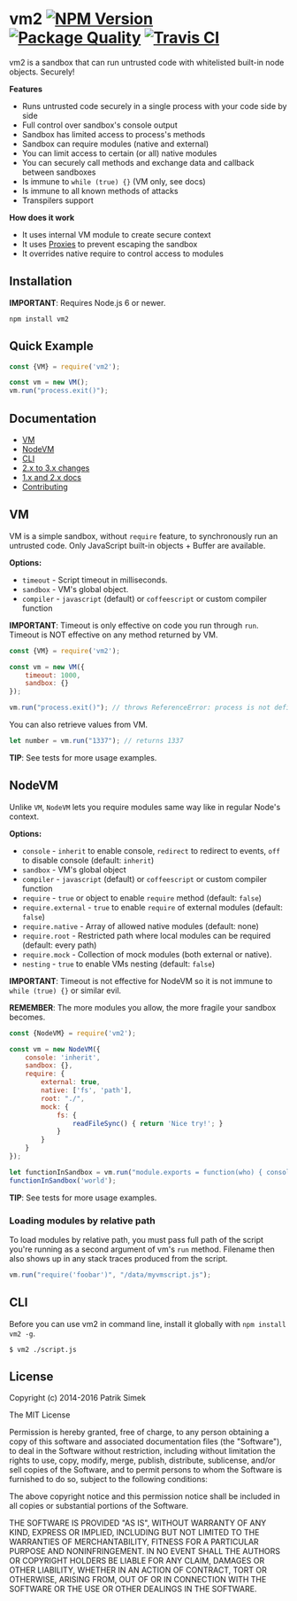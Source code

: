# vm2 [![NPM Version][npm-image]][npm-url] [![Package Quality][quality-image]][quality-url] [![Travis CI][travis-image]][travis-url]

vm2 is a sandbox that can run untrusted code with whitelisted built-in node objects. Securely!

**Features**

* Runs untrusted code securely in a single process with your code side by side
* Full control over sandbox's console output
* Sandbox has limited access to process's methods
* Sandbox can require modules (native and external)
* You can limit access to certain (or all) native modules
* You can securely call methods and exchange data and callback between sandboxes
* Is immune to `while (true) {}` (VM only, see docs)
* Is immune to all known methods of attacks
* Transpilers support

**How does it work**

* It uses internal VM module to create secure context
* It uses [Proxies](https://developer.mozilla.org/cs/docs/Web/JavaScript/Reference/Global_Objects/Proxy) to prevent escaping the sandbox
* It overrides native require to control access to modules

## Installation

**IMPORTANT**: Requires Node.js 6 or newer.

    npm install vm2

## Quick Example

```javascript
const {VM} = require('vm2');

const vm = new VM();
vm.run("process.exit()");
```

## Documentation

* [VM](#vm)
* [NodeVM](#nodevm)
* [CLI](#cli)
* [2.x to 3.x changes](https://github.com/patriksimek/vm2/wiki/1.x-and-2.x-changes)
* [1.x and 2.x docs](https://github.com/patriksimek/vm2/wiki/1.x-and-2.x-docs)
* [Contributing](https://github.com/patriksimek/vm2/wiki/Contributing)

## VM

VM is a simple sandbox, without `require` feature, to synchronously run an untrusted code. Only JavaScript built-in objects + Buffer are available.

**Options:**

* `timeout` - Script timeout in milliseconds. 
* `sandbox` - VM's global object.
* `compiler` - `javascript` (default) or `coffeescript` or custom compiler function

**IMPORTANT**: Timeout is only effective on code you run through `run`. Timeout is NOT effective on any method returned by VM.

```javascript
const {VM} = require('vm2');

const vm = new VM({
    timeout: 1000,
    sandbox: {}
});

vm.run("process.exit()"); // throws ReferenceError: process is not defined
```

You can also retrieve values from VM.

```javascript
let number = vm.run("1337"); // returns 1337
```

**TIP**: See tests for more usage examples.

## NodeVM

Unlike `VM`, `NodeVM` lets you require modules same way like in regular Node's context.

**Options:**

* `console` - `inherit` to enable console, `redirect` to redirect to events, `off` to disable console (default: `inherit`)
* `sandbox` - VM's global object
* `compiler` - `javascript` (default) or `coffeescript` or custom compiler function
* `require` - `true` or object to enable `require` method (default: `false`)
* `require.external` - `true` to enable `require` of external modules (default: `false`)
* `require.native` - Array of allowed native modules (default: none)
* `require.root` - Restricted path where local modules can be required (default: every path)
* `require.mock` - Collection of mock modules (both external or native).
* `nesting` - `true` to enable VMs nesting (default: `false`)

**IMPORTANT**: Timeout is not effective for NodeVM so it is not immune to `while (true) {}` or similar evil.

**REMEMBER**: The more modules you allow, the more fragile your sandbox becomes.

```javascript
const {NodeVM} = require('vm2');

const vm = new NodeVM({
	console: 'inherit',
    sandbox: {},
    require: {
        external: true,
        native: ['fs', 'path'],
        root: "./",
        mock: {
	        fs: {
		        readFileSync() { return 'Nice try!'; }
	        }
        }
    }
});

let functionInSandbox = vm.run("module.exports = function(who) { console.log('hello '+ who); }");
functionInSandbox('world');
```

**TIP**: See tests for more usage examples.

### Loading modules by relative path

To load modules by relative path, you must pass full path of the script you're running as a second argument of vm's `run` method. Filename then also shows up in any stack traces produced from the script.

```javascript
vm.run("require('foobar')", "/data/myvmscript.js");
```

## CLI

Before you can use vm2 in command line, install it globally with `npm install vm2 -g`.

```
$ vm2 ./script.js
```

## License

Copyright (c) 2014-2016 Patrik Simek

The MIT License

Permission is hereby granted, free of charge, to any person obtaining a copy of this software and associated documentation files (the "Software"), to deal in the Software without restriction, including without limitation the rights to use, copy, modify, merge, publish, distribute, sublicense, and/or sell copies of the Software, and to permit persons to whom the Software is furnished to do so, subject to the following conditions:

The above copyright notice and this permission notice shall be included in all copies or substantial portions of the Software.

THE SOFTWARE IS PROVIDED "AS IS", WITHOUT WARRANTY OF ANY KIND, EXPRESS OR IMPLIED, INCLUDING BUT NOT LIMITED TO THE WARRANTIES OF MERCHANTABILITY, FITNESS FOR A PARTICULAR PURPOSE AND NONINFRINGEMENT. IN NO EVENT SHALL THE AUTHORS OR COPYRIGHT HOLDERS BE LIABLE FOR ANY CLAIM, DAMAGES OR OTHER LIABILITY, WHETHER IN AN ACTION OF CONTRACT, TORT OR OTHERWISE, ARISING FROM, OUT OF OR IN CONNECTION WITH THE SOFTWARE OR THE USE OR OTHER DEALINGS IN THE SOFTWARE.

[npm-image]: https://img.shields.io/npm/v/vm2.svg?style=flat-square
[npm-url]: https://www.npmjs.com/package/vm2
[quality-image]: http://npm.packagequality.com/shield/vm2.svg?style=flat-square
[quality-url]: http://packagequality.com/#?package=vm2
[travis-image]: https://img.shields.io/travis/patriksimek/vm2/master.svg?style=flat-square&label=unit
[travis-url]: https://travis-ci.org/patriksimek/vm2
